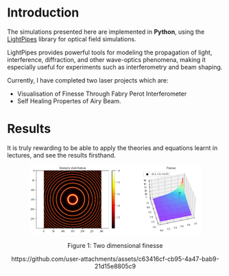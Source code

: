 # Introduction
The simulations presented here are implemented in **Python**, using the [LightPipes](https://opticspy.github.io/lightpipes/) library for optical field simulations.  

LightPipes provides powerful tools for modeling the propagation of light, interference, diffraction, and other wave-optics phenomena, making it especially useful for experiments such as interferometry and beam shaping.  

Currently, I have completed two laser projects which are:
- Visualisation of Finesse Through Fabry Perot Interferometer
- Self Healing Propertes of Airy Beam.

# Results
It is truly rewarding to be able to apply the theories and equations learnt in lectures, and see the results firsthand.


<p align="center">
  <img src="./images/fabry-perot-finesse-2.png" alt="img5" width="80%">
</p>
<p align="center">
Figure 1: Two dimensional finesse
</p>

<p align="center">
  https://github.com/user-attachments/assets/c63416cf-cb95-4a47-bab9-21d15e8805c9
</p>
<p align="center>
Figure 2: Self-Healing Properties of Airy Beam
</p>
